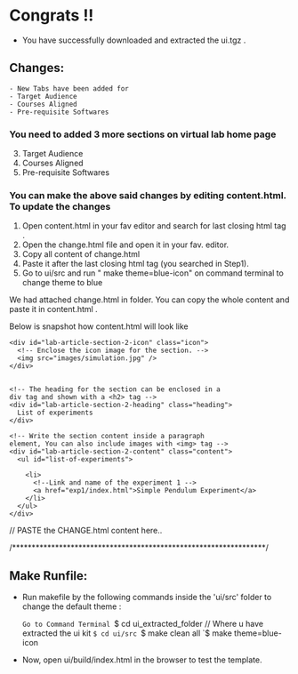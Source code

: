 # Congrats !!

* You have successfully downloaded and extracted the
  ui.tgz .


## Changes: 
	- New Tabs have been added for 
	- Target Audience
	- Courses Aligned
	- Pre-requisite Softwares 


### You need to added 3 more sections on virtual lab home page

3) Target Audience
4) Courses Aligned
5) Pre-requisite Softwares


### You can make the above said changes by editing content.html. To update the changes

1) Open content.html in your fav editor and search for last closing html tag </section>.
2) Open the change.html file and open it in your fav. editor.
3) Copy all content of change.html 
4) Paste it after the last closing html tag </section> (you searched in Step1).
5) Go to ui/src and run  " make theme=blue-icon"     on command terminal  to change theme to blue


We had attached change.html in folder.  You can copy the whole content and paste it in content.html .


Below is snapshot how content.html will look like
<!-- Second section of the article-->
<section id="lab-article-section-2">

	<div id="lab-article-section-2-icon" class="icon">
	  <!-- Enclose the icon image for the section. -->
	  <img src="images/simulation.jpg" />
	</div>


	<!-- The heading for the section can be enclosed in a 
	div tag and shown with a <h2> tag -->
	<div id="lab-article-section-2-heading" class="heading">
	  List of experiments
	</div>

	<!-- Write the section content inside a paragraph 
	element, You can also include images with <img> tag -->
	<div id="lab-article-section-2-content" class="content">
	  <ul id="list-of-experiments">

	    <li> 
	      <!--Link and name of the experiment 1 -->
	      <a href="exp1/index.html">Simple Pendulum Experiment</a> 
	    </li>
	  </ul>
	</div>

</section>

// PASTE the CHANGE.html content here..


/*****************************************************************/




## Make Runfile:
* Run makefile by the following commands inside the 'ui/src' folder to
  change the default theme :

	 `Go to Command Terminal
	 `$ cd ui_extracted_folder // Where u have extracted the ui kit
	 `$ cd ui/src
         `$ make clean all 
	 `$ make theme=blue-icon

- Now, open ui/build/index.html in the browser to test the template.

